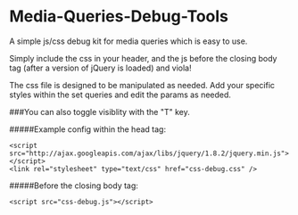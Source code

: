 Media-Queries-Debug-Tools
=========================

A simple js/css debug kit for media queries which is easy to use.

Simply include the css in your header, and the js before the closing body tag (after a version of jQuery is loaded) and viola!

The css file is designed to be manipulated as needed. Add your specific styles within the set queries and edit the params as needed.

###You can also toggle visiblity with the "T" key.

#####Example config within the head tag:

	<script src="http://ajax.googleapis.com/ajax/libs/jquery/1.8.2/jquery.min.js"></script>
	<link rel="stylesheet" type="text/css" href="css-debug.css" />

#####Before the closing body tag:

	<script src="css-debug.js"></script>
